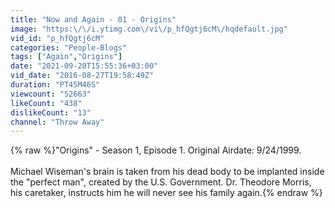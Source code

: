 ```yaml
---
title: "Now and Again - 01 - Origins"
image: "https:\/\/i.ytimg.com\/vi\/p_hfQgtj6cM\/hqdefault.jpg"
vid_id: "p_hfQgtj6cM"
categories: "People-Blogs"
tags: ["Again","Origins"]
date: "2021-09-20T15:55:36+03:00"
vid_date: "2016-08-27T19:58:49Z"
duration: "PT45M46S"
viewcount: "52663"
likeCount: "438"
dislikeCount: "13"
channel: "Throw Away"
---
```

{% raw %}&quot;Origins&quot; - Season 1, Episode 1. Original Airdate: 9/24/1999.<br /><br />Michael Wiseman's brain is taken from his dead body to be implanted inside the &quot;perfect man&quot;, created by the U.S. Government. Dr. Theodore Morris, his caretaker, instructs him he will never see his family again.{% endraw %}
